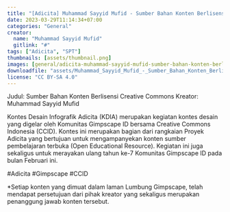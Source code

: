 ```yaml
---
title: "[Adicita] Muhammad Sayyid Mufid - Sumber Bahan Konten Berlisensi Creative Commons"
date: 2023-03-29T11:14:34+07:00
categories: "General"
creator: 
  name: "Muhammad Sayyid Mufid"
  gitlink: "#"
tags: ["Adicita", "SPT"]
thumbnails: [assets/thumbnail.png]
images: [general/adicita-muhammad-sayyid-mufid-sumber-bahan-konten-berlisensi-creative-commons/assets/thumbnail.png]
downloadfile: "assets/Muhammad_Sayyid_Mufid_-_Sumber_Bahan_Konten_Berlisensi_Creative_Commons.zip"
license: "CC BY-SA 4.0"
---
```

Judul: Sumber Bahan Konten Berlisensi Creative Commons
Kreator: Muhammad Sayyid Mufid


Kontes Desain Infografik Adicita (KDIA) merupakan kegiatan kontes desain yang digelar oleh Komunitas Gimpscape ID bersama Creative Commons Indonesia (CCID). Kontes ini merupakan bagian dari rangkaian Proyek Adicita yang bertujuan untuk mengampanyekan konten sumber pembelajaran terbuka (Open Educational Resource). Kegiatan ini juga sekaligus untuk merayakan ulang tahun ke-7 Komunitas Gimpscape ID pada bulan Februari ini.

#Adicita #Gimpscape #CCID

*Setiap konten yang dimuat dalam laman Lumbung Gimpscape, telah mendapat persetujuan dari pihak kreator yang sekaligus merupakan penanggung jawab konten tersebut.
